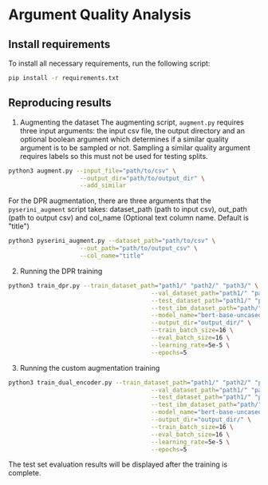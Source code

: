 # Argument Quality Analysis

## Install requirements
To install all necessary requirements, run the following script:

```bash
pip install -r requirements.txt
```

## Reproducing results

1. Augmenting the dataset
The augmenting script, `augment.py` requires three input arguments: the input csv file, the output directory and an optional boolean argument which determines if a similar quality argument is to be sampled or not. Sampling a similar quality argument requires labels so this must not be used for testing splits.
```bash
python3 augment.py --input_file="path/to/csv" \
                    --output_dir="path/to/output_dir" \
                    --add_similar
```

For the DPR augmentation, there are three arguments that the `pyserini_augment` script takes: dataset_path (path to input csv), out_path (path to output csv) and col_name (Optional text column name. Default is "title")
```bash
python3 pyserini_augment.py --dataset_path="path/to/csv" \
                    --out_path="path/to/output_csv" \
                    --col_name="title"
```

2. Running the DPR training

```bash
python3 train_dpr.py --train_dataset_path="path1/" "path2/" "path3/" \
                                        --val_dataset_path="path1/" "path2/" "path3/" \
                                        --test_dataset_path="path1/" "path2/" "path3/" \
                                        --test_ibm_dataset_path="path/" \
                                        --model_name="bert-base-uncased" \
                                        --output_dir="output_dir/" \
                                        --train_batch_size=16 \
                                        --eval_batch_size=16 \
                                        --learning_rate=5e-5 \
                                        --epochs=5
```
3. Running the custom augmentation training

```bash
python3 train_dual_encoder.py --train_dataset_path="path1/" "path2/" "path3/" \
                                        --val_dataset_path="path1/" "path2/" "path3/" \
                                        --test_dataset_path="path1/" "path2/" "path3/" \
                                        --test_ibm_dataset_path="path/" \
                                        --model_name="bert-base-uncased" \
                                        --output_dir="output_dir/" \
                                        --train_batch_size=16 \
                                        --eval_batch_size=16 \
                                        --learning_rate=5e-5 \
                                        --epochs=5
```

The test set evaluation results will be displayed after the training is complete.
